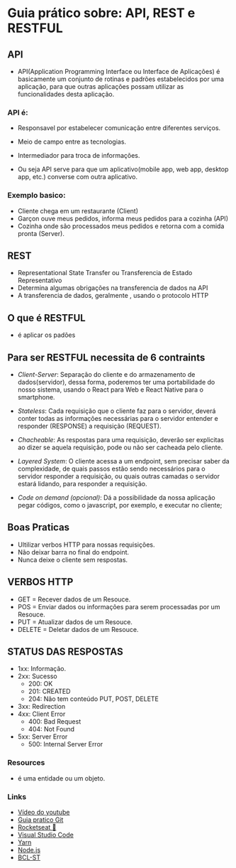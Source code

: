 # Guia prático sobre: API, REST e RESTFUL

## API

 - API(Application Programming Interface ou Interface de Aplicações) 
  é basicamente um conjunto de rotinas e padrões estabelecidos por 
  uma aplicação, para que outras aplicações possam utilizar as 
  funcionalidades desta aplicação.
   
### API é:
   - Responsavel por estabelecer comunicação entre diferentes serviços.
   - Meio de campo entre as tecnologias.
   - Intermediador para troca de informações.
  
   - Ou seja API serve para que um aplicativo(mobile app, web app, desktop app, etc.) converse com outra aplicativo. 

### Exemplo basico:
   - Cliente chega em um restaurante (Client)
   - Garçon ouve meus pedidos, informa meus pedidos para a cozinha (API)
   - Cozinha onde são processados meus pedidos e retorna com a comida pronta (Server).


## REST

- Representational State Transfer ou Transferencia de Estado Representativo
- Determina algumas obrigações na transferencia de dados na API
- A transferencia de dados, geralmente , usando o protocolo HTTP

## O que é RESTFUL 
   - é aplicar os padões
## Para ser RESTFUL necessita de 6 contraints

  - _Client-Server_: Separação do cliente e do armazenamento de dados(servidor), dessa forma, 
  poderemos ter uma portabilidade do nosso sistema, usando o React para Web e React Native para o smartphone.
 
  - _Stateless_: Cada requisição que o cliente faz para o servidor, deverá conter todas as informações necessárias para o servidor entender e responder (RESPONSE)
  a requisição (REQUEST).
 
 - _Chacheable_: As respostas para uma requisição, deverão ser explicitas ao dizer se aquela requisição, pode ou não ser cacheada pelo cliente.

 - _Layered System_: O cliente acessa a um endpoint, sem precisar saber da complexidade, de quais passos estão sendo necessários para o servidor responder a requisição, ou quais outras camadas o servidor estará lidando, para responder a requisição.

- _Code on demand (opcional)_: Dá a possibilidade da nossa aplicação pegar códigos, como o javascript, por exemplo, e executar no cliente; 

## Boas  Praticas

- Ultilizar verbos HTTP para nossas requisições.
- Não deixar barra no final do endpoint.
- Nunca deixe o cliente sem respostas.

## VERBOS HTTP

 - GET      = Recever dados de um Resouce.
 - POS      = Enviar dados ou informações para serem processadas por um Resouce.
 - PUT      = Atualizar dados de um Resouce.
 - DELETE   = Deletar dados de um Resouce.

 ## STATUS DAS RESPOSTAS

 - 1xx: Informação.
 - 2xx: Sucesso
    - 200: OK
    - 201: CREATED
    - 204: Não tem conteúdo PUT, POST, DELETE
 - 3xx: Redirection
 - 4xx: Client Error
    - 400: Bad Request
    - 404: Not Found
 - 5xx: Server Error
    - 500: Internal Server Error
    
 ### Resources 
  - é uma entidade ou um objeto.


### Links

- [Vídeo do youtube](https://www.youtube.com/watch?v=ghTrp1x_1As)
- [Guia pratico Git](http://rogerdudler.github.io/git-guide/index.pt_BR.html)
- [Rocketseat :rocket:](https://rocketseat.com.br)
- [Visual Studio Code](https://code.visualstudio.com)
- [Yarn](https://yarnpkg.com/)
- [Node.js](https://nodejs.org/)
- [BCL-ST](https://www.bcl-st.com.br)